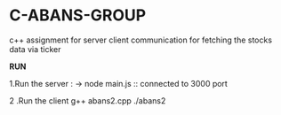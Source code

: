 # C-ABANS-GROUP
c++  assignment for server client communication for fetching the stocks data via ticker 

**RUN**

1.Run the server :
 -> node main.js
 :: connected to 3000 port

2 .Run the client
  g++ abans2.cpp
  ./abans2

      
